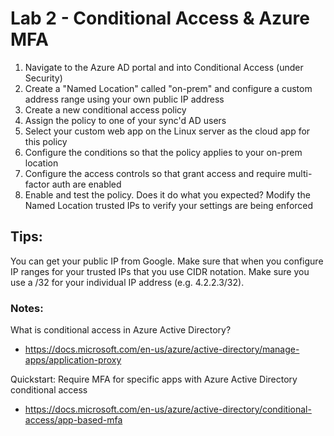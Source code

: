 # Lab 2 - Conditional Access & Azure MFA

1. Navigate to the Azure AD portal and into Conditional Access (under Security)
2. Create a "Named Location" called "on-prem" and configure a custom address range using your own public IP address
2. Create a new conditional access policy
3. Assign the policy to one of your sync'd AD users
4. Select your custom web app on the Linux server as the cloud app for this policy
5. Configure the conditions so that the policy applies to your on-prem location
6. Configure the access controls so that grant access and require multi-factor auth are enabled
7. Enable and test the policy. Does it do what you expected? Modify the Named Location trusted IPs to verify your settings are being enforced

## Tips:

You can get your public IP from Google. Make sure that when you configure IP ranges for your trusted IPs that you use CIDR notation. Make sure you use a /32 for your individual IP address (e.g. 4.2.2.3/32).

### Notes:

What is conditional access in Azure Active Directory?
* https://docs.microsoft.com/en-us/azure/active-directory/manage-apps/application-proxy

Quickstart: Require MFA for specific apps with Azure Active Directory conditional access
* https://docs.microsoft.com/en-us/azure/active-directory/conditional-access/app-based-mfa
